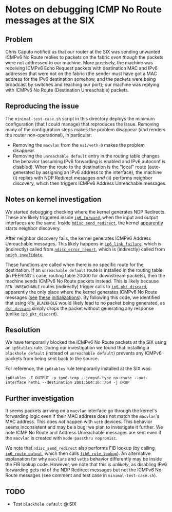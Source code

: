 # Notes on debugging ICMP No Route messages at the SIX

## Problem

Chris Caputo notified us that our router at the SIX was sending unwanted ICMPv6 No Route replies to packets on the fabric *even though* the packets were not addressed to our machine. More precisely, the machine was receiving ICMPv6 Echo Request packets with destination MAC and IPv6 addresses that were not on the fabric (the sender must have got a MAC address for the IPv6 destination somehow, and the packets were being broadcast by switches and reaching our port); our machine was replying with ICMPv6 No Route (Destination Unreachable) packets.

## Reproducing the issue

The `minimal-test-case.sh` script in this directory deploys the minimum configuration (that I could manage) that reproduces the issue. Removing many of the configuration steps makes the problem disappear (and renders the router non-operational), in particular:

* Removing the `macvlan` from the `ns1/veth-0` makes the problem disappear.
* Removing the `unreachable default` entry in the routing table changes the behavior (assuming IPv6 forwarding is enabled and IPv6 autoconf is disabled). When the route to the destination is the "local" route (auto-generated by assigning an IPv6 address to the interface), the machine (i) replies with NDP Redirect messages *and* (ii) performs neighbor discovery, which then triggers ICMPv6 Address Unreachable messages.

## Notes on kernel investigation

We started debugging checking where the kernel generates NDP Redirects. These are likely triggered inside [`ip6_forward`][ip6_forward_redirect], when the input and output interfaces are the same. Inside [`ndisc_send_redirect`][ndisc_send_redirect], the kernel [apparently][ndisc_send_redirect_ndisc] starts neighbor discovery.

 [ip6_forward_redirect]: https://github.com/torvalds/linux/blob/v5.0/net/ipv6/ip6_output.c#L498

 [ndisc_send_redirect]: https://github.com/torvalds/linux/blob/v5.0/net/ipv6/ndisc.c#L1563

 [ndisc_send_redirect_ndisc]: https://github.com/torvalds/linux/blob/v5.0/net/ipv6/ndisc.c#L1627

After neighbor discovery fails, the kernel generates ICMPv6 Address Unreachable messages. This likely happens in [`ip6_link_failure`][ip6_link_failure], which is (indirectly) called from [`ndisc_error_report`][ndisc_error_report], which is (indirectly) called from [`neigh_invalidate`][neigh_invalidate].

 [ip6_link_failure]: https://github.com/torvalds/linux/blob/v5.0/net/ipv6/route.c#L2239

 [ndisc_error_report]: https://github.com/torvalds/linux/blob/v5.0/net/ipv6/ndisc.c#L689

 [neigh_invalidate]: https://github.com/torvalds/linux/blob/v5.0/net/core/neighbour.c#L992

These functions are called when there is no specific route for the destination. If an `unreachable default` route is installed in the routing table (in PEERING's case, routing table 20000 for downstream packets), then the machine sends ICMPv6 No Route packets instead. This is likely because `RTN_UNREACHABLE` routes (indirectly) trigger calls to [`ip6_pkt_discard`][ip6_pkt_discard], apparently the only place where the kernel generates ICMPv6 No Route messages ([see][discard_1] [these][discard_2] [initializations][discard_3]). By following this code, we identified that using `RTN_BLACKHOLE` would likely lead to no packet being generated, as [`dst_discard`][dst_discard] simply drops the packet without generating any response (unlike `ip6_pkt_discard`).

 [ip6_pkt_discard]: https://github.com/torvalds/linux/blob/v5.0/net/ipv6/route.c#L3693

 [discard_1]: https://github.com/torvalds/linux/blob/v5.0/net/ipv6/route.c#L335

 [discard_2]: https://github.com/torvalds/linux/blob/v5.0/net/ipv6/route.c#L309

 [discard_3]: https://github.com/torvalds/linux/blob/v5.0/net/ipv6/route.c#L941

 [dst_discard]: https://github.com/torvalds/linux/blob/v5.0/net/core/dst.c#L46

## Resolution

We have temporarily blocked the ICMPv6 No Route packets at the SIX using an `ip6tables` rule. During our investigation we found that installing a `blackhole default` (instead of `unreachable default`) prevents any ICMPv6 packets from being sent back to the source.

For reference, the `ip6tables` rule temporarily installed at the SIX was:

``` {.sh}
ip6tables -I OUTPUT -p ipv6-icmp --icmpv6-type no-route --out-interface heth1 --destination 2001:504:16::/64 -j DROP
```

## Further investigation

It seems packets arriving on a `macvlan` interface go through the kernel's forwarding logic even if their MAC address does not match the `macvlan`'s MAC address. This does *not* happen with `veth` devices. This behavior seems inconsistent and may be a bug; we plan to investigate it further. We note ICMP No Route and Address Unreachable messages are sent even if the `macvlan` is created with `mode passthru nopromisc`.

We note that `ndisc_send_redirect` also performs FIB lookup (by calling [`ip6_route_output`][ip6_route_output], which then calls [`fib6_rule_lookup`][fib6_rule_lookup]). An alternative explanation for why `macvlan`s and `veth`s behavior differently may be inside the FIB lookup code. However, we note that this is *unlikely*, as disabling IPv6 forwarding gets rid of the NDP Redirect messages but not the ICMPv6 No Route messages (see comment and test case in `minimal-test-case.sh`).

 [ip6_route_output]: https://github.com/torvalds/linux/blob/v5.0/net/ipv6/ndisc.c#L1603

 [fib6_rule_lookup]: https://github.com/torvalds/linux/blob/v5.0/net/ipv6/route.c#L2109

## TODO

* Test `blackhole default` @ SIX
